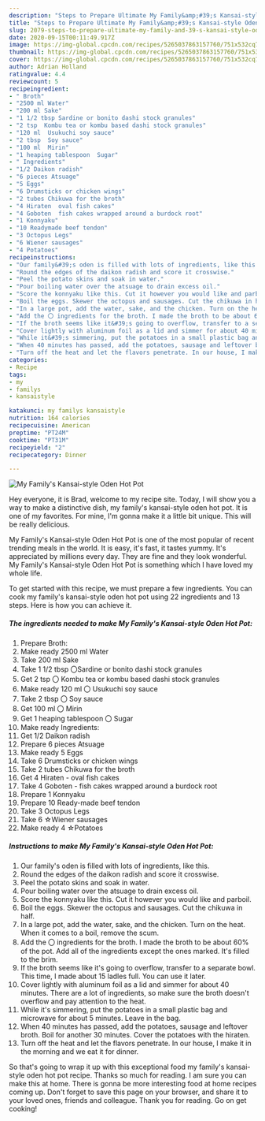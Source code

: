 ```yaml
---
description: "Steps to Prepare Ultimate My Family&amp;#39;s Kansai-style Oden Hot Pot"
title: "Steps to Prepare Ultimate My Family&amp;#39;s Kansai-style Oden Hot Pot"
slug: 2079-steps-to-prepare-ultimate-my-family-and-39-s-kansai-style-oden-hot-pot
date: 2020-09-15T00:11:49.917Z
image: https://img-global.cpcdn.com/recipes/5265037863157760/751x532cq70/my-familys-kansai-style-oden-hot-pot-recipe-main-photo.jpg
thumbnail: https://img-global.cpcdn.com/recipes/5265037863157760/751x532cq70/my-familys-kansai-style-oden-hot-pot-recipe-main-photo.jpg
cover: https://img-global.cpcdn.com/recipes/5265037863157760/751x532cq70/my-familys-kansai-style-oden-hot-pot-recipe-main-photo.jpg
author: Adrian Holland
ratingvalue: 4.4
reviewcount: 5
recipeingredient:
- " Broth"
- "2500 ml Water"
- "200 ml Sake"
- "1 1/2 tbsp Sardine or bonito dashi stock granules"
- "2 tsp  Kombu tea or kombu based dashi stock granules"
- "120 ml  Usukuchi soy sauce"
- "2 tbsp  Soy sauce"
- "100 ml  Mirin"
- "1 heaping tablespoon  Sugar"
- " Ingredients"
- "1/2 Daikon radish"
- "6 pieces Atsuage"
- "5 Eggs"
- "6 Drumsticks or chicken wings"
- "2 tubes Chikuwa for the broth"
- "4 Hiraten  oval fish cakes"
- "4 Goboten  fish cakes wrapped around a burdock root"
- "1 Konnyaku"
- "10 Readymade beef tendon"
- "3 Octopus Legs"
- "6 Wiener sausages"
- "4 Potatoes"
recipeinstructions:
- "Our family&#39;s oden is filled with lots of ingredients, like this."
- "Round the edges of the daikon radish and score it crosswise."
- "Peel the potato skins and soak in water."
- "Pour boiling water over the atsuage to drain excess oil."
- "Score the konnyaku like this. Cut it however you would like and parboil."
- "Boil the eggs. Skewer the octopus and sausages. Cut the chikuwa in half."
- "In a large pot, add the water, sake, and the chicken. Turn on the heat. When it comes to a boil, remove the scum."
- "Add the 〇 ingredients for the broth. I made the broth to be about 60% of the pot. Add all of the ingredients except the ones marked. It&#39;s filled to the brim."
- "If the broth seems like it&#39;s going to overflow, transfer to a separate bowl. This time, I made about 15 ladles full. You can use it later."
- "Cover lightly with aluminum foil as a lid and simmer for about 40 minutes. There are a lot of ingredients, so make sure the broth doesn&#39;t overflow and pay attention to the heat."
- "While it&#39;s simmering, put the potatoes in a small plastic bag and microwave for about 5 minutes. Leave in the bag."
- "When 40 minutes has passed, add the potatoes, sausage and leftover broth. Boil for another 30 minutes. Cover the potatoes with the hiraten."
- "Turn off the heat and let the flavors penetrate. In our house, I make it in the morning and we eat it for dinner."
categories:
- Recipe
tags:
- my
- familys
- kansaistyle

katakunci: my familys kansaistyle 
nutrition: 164 calories
recipecuisine: American
preptime: "PT24M"
cooktime: "PT31M"
recipeyield: "2"
recipecategory: Dinner

---
```



![My Family&#39;s Kansai-style Oden Hot Pot](https://img-global.cpcdn.com/recipes/5265037863157760/751x532cq70/my-familys-kansai-style-oden-hot-pot-recipe-main-photo.jpg)

Hey everyone, it is Brad, welcome to my recipe site. Today, I will show you a way to make a distinctive dish, my family&#39;s kansai-style oden hot pot. It is one of my favorites. For mine, I'm gonna make it a little bit unique. This will be really delicious.

My Family&#39;s Kansai-style Oden Hot Pot is one of the most popular of recent trending meals in the world. It is easy, it's fast, it tastes yummy. It's appreciated by millions every day. They are fine and they look wonderful. My Family&#39;s Kansai-style Oden Hot Pot is something which I have loved my whole life.




To get started with this recipe, we must prepare a few ingredients. You can cook my family&#39;s kansai-style oden hot pot using 22 ingredients and 13 steps. Here is how you can achieve it.

<!--inarticleads1-->

##### The ingredients needed to make My Family&#39;s Kansai-style Oden Hot Pot:

1. Prepare  Broth:
1. Make ready 2500 ml Water
1. Take 200 ml Sake
1. Take 1 1/2 tbsp 〇Sardine or bonito dashi stock granules
1. Get 2 tsp 〇 Kombu tea or kombu based dashi stock granules
1. Make ready 120 ml 〇 Usukuchi soy sauce
1. Take 2 tbsp 〇 Soy sauce
1. Get 100 ml 〇 Mirin
1. Get 1 heaping tablespoon 〇 Sugar
1. Make ready  Ingredients:
1. Get 1/2 Daikon radish
1. Prepare 6 pieces Atsuage
1. Make ready 5 Eggs
1. Take 6 Drumsticks or chicken wings
1. Take 2 tubes Chikuwa for the broth
1. Get 4 Hiraten - oval fish cakes
1. Take 4 Goboten - fish cakes wrapped around a burdock root
1. Prepare 1 Konnyaku
1. Prepare 10 Ready-made beef tendon
1. Take 3 Octopus Legs
1. Take 6 ☆Wiener sausages
1. Make ready 4 ☆Potatoes




<!--inarticleads2-->

##### Instructions to make My Family&#39;s Kansai-style Oden Hot Pot:

1. Our family&#39;s oden is filled with lots of ingredients, like this.
1. Round the edges of the daikon radish and score it crosswise.
1. Peel the potato skins and soak in water.
1. Pour boiling water over the atsuage to drain excess oil.
1. Score the konnyaku like this. Cut it however you would like and parboil.
1. Boil the eggs. Skewer the octopus and sausages. Cut the chikuwa in half.
1. In a large pot, add the water, sake, and the chicken. Turn on the heat. When it comes to a boil, remove the scum.
1. Add the 〇 ingredients for the broth. I made the broth to be about 60% of the pot. Add all of the ingredients except the ones marked. It&#39;s filled to the brim.
1. If the broth seems like it&#39;s going to overflow, transfer to a separate bowl. This time, I made about 15 ladles full. You can use it later.
1. Cover lightly with aluminum foil as a lid and simmer for about 40 minutes. There are a lot of ingredients, so make sure the broth doesn&#39;t overflow and pay attention to the heat.
1. While it&#39;s simmering, put the potatoes in a small plastic bag and microwave for about 5 minutes. Leave in the bag.
1. When 40 minutes has passed, add the potatoes, sausage and leftover broth. Boil for another 30 minutes. Cover the potatoes with the hiraten.
1. Turn off the heat and let the flavors penetrate. In our house, I make it in the morning and we eat it for dinner.




So that's going to wrap it up with this exceptional food my family&#39;s kansai-style oden hot pot recipe. Thanks so much for reading. I am sure you can make this at home. There is gonna be more interesting food at home recipes coming up. Don't forget to save this page on your browser, and share it to your loved ones, friends and colleague. Thank you for reading. Go on get cooking!
